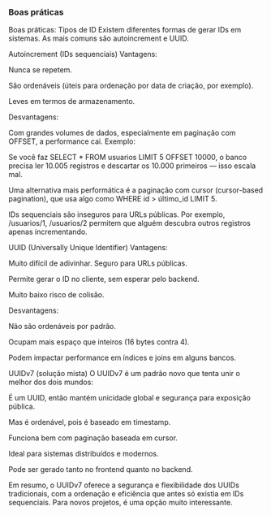 

### Boas práticas 

Boas práticas: Tipos de ID
Existem diferentes formas de gerar IDs em sistemas. As mais comuns são autoincrement e UUID.

Autoincrement (IDs sequenciais)
Vantagens:

Nunca se repetem.

São ordenáveis (úteis para ordenação por data de criação, por exemplo).

Leves em termos de armazenamento.

Desvantagens:

Com grandes volumes de dados, especialmente em paginação com OFFSET, a performance cai. Exemplo:

Se você faz SELECT * FROM usuarios LIMIT 5 OFFSET 10000, o banco precisa ler 10.005 registros e descartar os 10.000 primeiros — isso escala mal.

Uma alternativa mais performática é a paginação com cursor (cursor-based pagination), que usa algo como WHERE id > último_id LIMIT 5.

IDs sequenciais são inseguros para URLs públicas. Por exemplo, /usuarios/1, /usuarios/2 permitem que alguém descubra outros registros apenas incrementando.

UUID (Universally Unique Identifier)
Vantagens:

Muito difícil de adivinhar. Seguro para URLs públicas.

Permite gerar o ID no cliente, sem esperar pelo backend.

Muito baixo risco de colisão.

Desvantagens:

Não são ordenáveis por padrão.

Ocupam mais espaço que inteiros (16 bytes contra 4).

Podem impactar performance em índices e joins em alguns bancos.

UUIDv7 (solução mista)
O UUIDv7 é um padrão novo que tenta unir o melhor dos dois mundos:

É um UUID, então mantém unicidade global e segurança para exposição pública.

Mas é ordenável, pois é baseado em timestamp.

Funciona bem com paginação baseada em cursor.

Ideal para sistemas distribuídos e modernos.

Pode ser gerado tanto no frontend quanto no backend.

Em resumo, o UUIDv7 oferece a segurança e flexibilidade dos UUIDs tradicionais, com a ordenação e eficiência que antes só existia em IDs sequenciais. Para novos projetos, é uma opção muito interessante.







